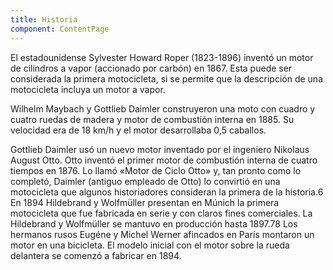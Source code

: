 ```yaml
---
title: Historia
component: ContentPage
---
```


El estadounidense Sylvester Howard Roper (1823-1896) inventó un motor de cilindros a vapor (accionado por carbón) en 1867. Esta puede ser considerada la primera motocicleta, si se permite que la descripción de una motocicleta incluya un motor a vapor.

Wilhelm Maybach y Gottlieb Daimler construyeron una moto con cuadro y cuatro ruedas de madera y motor de combustión interna en 1885. Su velocidad era de 18 km/h y el motor desarrollaba 0,5 caballos.

Gottlieb Daimler usó un nuevo motor inventado por el ingeniero Nikolaus August Otto. Otto inventó el primer motor de combustión interna de cuatro tiempos en 1876. Lo llamó «Motor de Ciclo Otto» y, tan pronto como lo completó, Daimler (antiguo empleado de Otto) lo convirtió en una motocicleta que algunos historiadores consideran la primera de la historia.6​ En 1894 Hildebrand y Wolfmüller presentan en Múnich la primera motocicleta que fue fabricada en serie y con claros fines comerciales. La Hildebrand y Wolfmüller se mantuvo en producción hasta 1897.7​8​ Los hermanos rusos Eugéne y Michel Werner afincados en París montaron un motor en una bicicleta. El modelo inicial con el motor sobre la rueda delantera se comenzó a fabricar en 1894.
